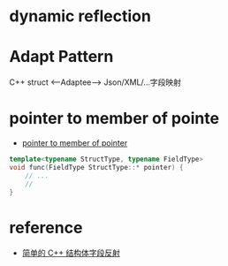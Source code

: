 # dynamic reflection

# Adapt Pattern
C++ struct <--Adaptee--> Json/XML/...字段映射

# pointer to member of pointe

+ [pointer to member of pointer](https://en.cppreference.com/w/cpp/language/operator_member_access)

```cpp
template<typename StructType, typename FieldType>
void func(FieldType StructType::* pointer) {
    // ...
    // 
}
```

# reference
+ [简单的 C++ 结构体字段反射](https://bot-man-jl.github.io/articles/?post=2018/Cpp-Struct-Field-Reflection)